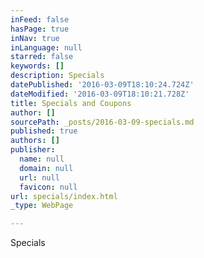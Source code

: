 ```yaml
---
inFeed: false
hasPage: true
inNav: true
inLanguage: null
starred: false
keywords: []
description: Specials
datePublished: '2016-03-09T18:10:24.724Z'
dateModified: '2016-03-09T18:10:21.728Z'
title: Specials and Coupons
author: []
sourcePath: _posts/2016-03-09-specials.md
published: true
authors: []
publisher:
  name: null
  domain: null
  url: null
  favicon: null
url: specials/index.html
_type: WebPage

---
```

Specials